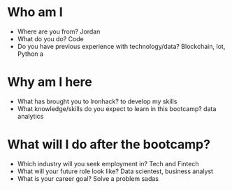 # Who am I

* Where are you from? Jordan
* What do you do? Code
* Do you have previous experience with technology/data? Blockchain, Iot, Python a

# Why am I here

* What has brought you to Ironhack? to develop my skills
* What knowledge/skills do you expect to learn in this bootcamp? data analytics 

# What will I do after the bootcamp?

* Which industry will you seek employment in? Tech and Fintech
* What will your future role look like? Data scientest, business analyst
* What is your career goal? Solve a problem sadas